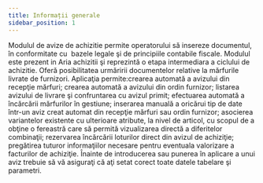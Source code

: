 ```yaml
---
title: Informații generale
sidebar_position: 1
---
```


Modulul de avize de achizitie permite operatorului să insereze documentul, în conformitate cu  bazele legale şi de principiile contabile fiscale. Modulul este prezent in Aria achizitii şi reprezintă o etapa intermediara a ciclului de achizitie. Oferă posibilitatea urmăririi documentelor relative la mărfurile livrate de furnizori. Aplicaţia permite:crearea automată a avizului din recepţie mărfuri; crearea automată a avizului din ordin furnizor; listarea avizului de livrare şi confruntarea cu avizul primit; efectuarea automată a încărcării mărfurilor în gestiune; inserarea manuală a oricărui tip de date într-un aviz creat automat din recepţie mărfuri sau ordin furnizor; asocierea variantelor existente cu ulterioare atribute, la nivel de articol, cu scopul de a obţine o fereastră care să permită vizualizarea directă a diferitelor combinaţii; rezervarea încărcării loturilor direct din avizul de achiziţie; pregătirea tuturor informaţiilor necesare pentru eventuala valorizare a facturilor de achiziţie. Înainte de introducerea sau punerea în aplicare a unui aviz trebuie să vă asiguraţi că aţi setat corect toate datele tabelare şi parametri.
